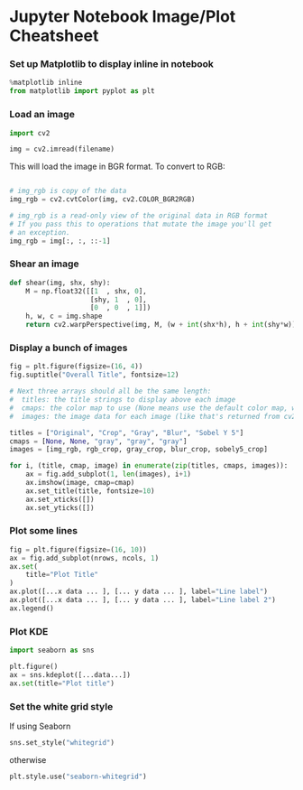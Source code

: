 # Jupyter Notebook Image/Plot Cheatsheet

### Set up Matplotlib to display inline in notebook 

```python
%matplotlib inline 
from matplotlib import pyplot as plt
```

### Load an image
```python
import cv2

img = cv2.imread(filename)
```

This will load the image in BGR format. To convert to RGB:

```python

# img_rgb is copy of the data
img_rgb = cv2.cvtColor(img, cv2.COLOR_BGR2RGB)

# img_rgb is a read-only view of the original data in RGB format
# If you pass this to operations that mutate the image you'll get
# an exception.
img_rgb = img[:, :, ::-1]
```

### Shear an image
```python 
def shear(img, shx, shy):
    M = np.float32([[1  , shx, 0],
                    [shy, 1  , 0],
                    [0  , 0  , 1]])
    h, w, c = img.shape
    return cv2.warpPerspective(img, M, (w + int(shx*h), h + int(shy*w)))
```

### Display a bunch of images

```python
fig = plt.figure(figsize=(16, 4))
fig.suptitle("Overall Title", fontsize=12)

# Next three arrays should all be the same length:
#  titles: the title strings to display above each image
#  cmaps: the color map to use (None means use the default color map, which works for color images)
#  images: the image data for each image (like that's returned from cv2.imread())

titles = ["Original", "Crop", "Gray", "Blur", "Sobel Y 5"]
cmaps = [None, None, "gray", "gray", "gray"]
images = [img_rgb, rgb_crop, gray_crop, blur_crop, sobely5_crop]

for i, (title, cmap, image) in enumerate(zip(titles, cmaps, images)):
    ax = fig.add_subplot(1, len(images), i+1)
    ax.imshow(image, cmap=cmap)
    ax.set_title(title, fontsize=10)
    ax.set_xticks([])
    ax.set_yticks([])
```

### Plot some lines

```python
fig = plt.figure(figsize=(16, 10))
ax = fig.add_subplot(nrows, ncols, 1)
ax.set(
    title="Plot Title"
)
ax.plot([...x data ... ], [... y data ... ], label="Line label")
ax.plot([...x data ... ], [... y data ... ], label="Line label 2")
ax.legend()
```

### Plot KDE

```python
import seaborn as sns

plt.figure()
ax = sns.kdeplot([...data...])
ax.set(title="Plot title")
```

### Set the white grid style
If using Seaborn

```python
sns.set_style("whitegrid")
```

otherwise
```python
plt.style.use("seaborn-whitegrid")
```

